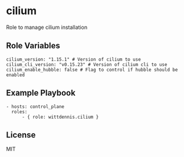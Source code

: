 # cilium

Role to manage cilium installation

## Role Variables

```
cilium_version: "1.15.1" # Version of cilium to use
cilium_cli_version: "v0.15.23" # Version of cilium cli to use
cilium_enable_hubble: false # Flag to control if hubble should be enabled
```

## Example Playbook

    - hosts: control_plane
      roles:
          - { role: wittdennis.cilium }

## License

MIT
